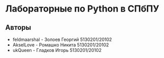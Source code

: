 # Лабораторные по Python в СПбПУ

## Авторы

- feldmaarshal - Золоев Георгий 5130201/20102
- AkselLove - Ромашко Никита 5130201/20102
- ukQueen - Гладков Игорь 5130201/20102
